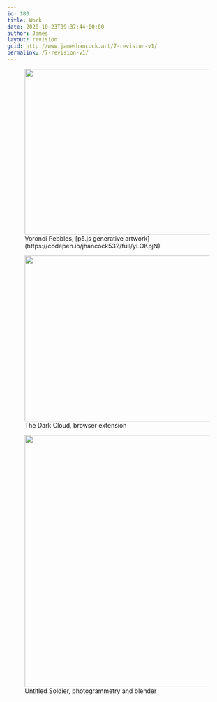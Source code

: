 ```yaml
---
id: 180
title: Work
date: 2020-10-23T09:37:44+00:00
author: James
layout: revision
guid: http://www.jameshancock.art/7-revision-v1/
permalink: /7-revision-v1/
---
```

<figure class="wp-block-image size-large is-resized"><img loading="lazy" src="http://www.jameshancock.art/wp-content/uploads/2020/10/pebble-beach-1024x576.png" alt="" class="wp-image-54" width="674" height="379" srcset="http://www.jameshancock.art/wp-content/uploads/2020/10/pebble-beach-1024x576.png 1024w, http://www.jameshancock.art/wp-content/uploads/2020/10/pebble-beach-300x169.png 300w, http://www.jameshancock.art/wp-content/uploads/2020/10/pebble-beach-768x432.png 768w, http://www.jameshancock.art/wp-content/uploads/2020/10/pebble-beach-1536x864.png 1536w, http://www.jameshancock.art/wp-content/uploads/2020/10/pebble-beach.png 1920w" sizes="(max-width: 674px) 100vw, 674px" /><figcaption>Voronoi Pebbles, [p5.js generative artwork](https://codepen.io/jhancock532/full/yLOKpjN)</figcaption></figure> <figure class="wp-block-image size-large is-resized"><img loading="lazy" src="http://www.jameshancock.art/wp-content/uploads/2020/10/webpage-overload-1024x576.png" alt="" class="wp-image-161" width="674" height="379" srcset="http://www.jameshancock.art/wp-content/uploads/2020/10/webpage-overload-1024x576.png 1024w, http://www.jameshancock.art/wp-content/uploads/2020/10/webpage-overload-300x169.png 300w, http://www.jameshancock.art/wp-content/uploads/2020/10/webpage-overload-768x432.png 768w, http://www.jameshancock.art/wp-content/uploads/2020/10/webpage-overload-1536x864.png 1536w, http://www.jameshancock.art/wp-content/uploads/2020/10/webpage-overload.png 1920w" sizes="(max-width: 674px) 100vw, 674px" /><figcaption>The Dark Cloud, browser extension</figcaption></figure> <figure class="wp-block-image size-large"><img loading="lazy" width="1024" height="576" src="http://www.jameshancock.art/wp-content/uploads/2020/10/untitled-1024x576.png" alt="" class="wp-image-177" srcset="http://www.jameshancock.art/wp-content/uploads/2020/10/untitled-1024x576.png 1024w, http://www.jameshancock.art/wp-content/uploads/2020/10/untitled-300x169.png 300w, http://www.jameshancock.art/wp-content/uploads/2020/10/untitled-768x432.png 768w, http://www.jameshancock.art/wp-content/uploads/2020/10/untitled-1536x864.png 1536w, http://www.jameshancock.art/wp-content/uploads/2020/10/untitled.png 1920w" sizes="(max-width: 767px) 89vw, (max-width: 1000px) 54vw, (max-width: 1071px) 543px, 580px" /><figcaption>Untitled Soldier, photogrammetry and blender</figcaption></figure>